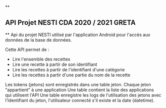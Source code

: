 **

## API Projet NESTI CDA 2020 / 2021 GRETA

**
Api du projet NESTI utilisé par l'application Android pour l'accès aux données de la base de données.

Cette API permet de :
 - Lire l'ensemble des recettes
 - Lire une recette à partir de son identifiant
 - Lire les recettes à partir de l'identifiant d'une catégorie
 - Lire les recettes à partir d'une partie du nom de la recette

Les tokens (jetons) sont enregistrés dans une table jeton. Chaque jeton "appartient" à une application
Une table contient la liste des applications qui utilisent l'API
Une table enregistre les logs de l'utilisation des jetons avec l'Identifiant du jeton, l'utilisateur connecté s'il existe et la date (datetime).

